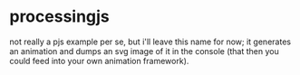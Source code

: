 # processingjs
not really a pjs example per se, but i'll leave this name for now; it generates an animation and dumps an svg image of it in the console (that then you could feed into your own animation framework).
